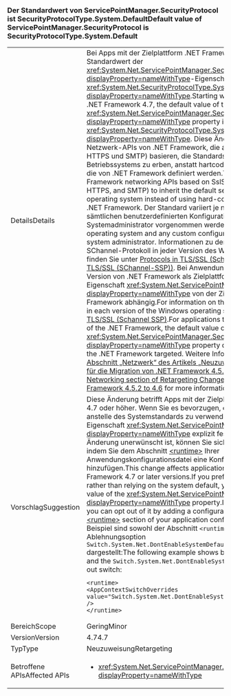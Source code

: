### <a name="default-value-of-servicepointmanagersecurityprotocol-is-securityprotocoltypesystemdefault"></a><span data-ttu-id="e6a1f-101">Der Standardwert von ServicePointManager.SecurityProtocol ist SecurityProtocolType.System.Default</span><span class="sxs-lookup"><span data-stu-id="e6a1f-101">Default value of ServicePointManager.SecurityProtocol is SecurityProtocolType.System.Default</span></span>

|   |   |
|---|---|
|<span data-ttu-id="e6a1f-102">Details</span><span class="sxs-lookup"><span data-stu-id="e6a1f-102">Details</span></span>|<span data-ttu-id="e6a1f-103">Bei Apps mit der Zielplattform .NET Framework 4.7 und höher ist der Standardwert der <xref:System.Net.ServicePointManager.SecurityProtocol?displayProperty=nameWithType>-Eigenschaft <xref:System.Net.SecurityProtocolType.SystemDefault?displayProperty=nameWithType>.</span><span class="sxs-lookup"><span data-stu-id="e6a1f-103">Starting with apps that target the .NET Framework 4.7, the default value of the <xref:System.Net.ServicePointManager.SecurityProtocol?displayProperty=nameWithType> property is <xref:System.Net.SecurityProtocolType.SystemDefault?displayProperty=nameWithType>.</span></span> <span data-ttu-id="e6a1f-104">Diese Änderungen ermöglicht den Netzwerk-APIs von .NET Framework, die auf SslStream (z.B. FTP, HTTPS und SMTP) basieren, die Standardsicherheitsprotokolle des Betriebssystems zu erben, anstatt hartcodierte Werte zu verwenden, die von .NET Framework definiert werden.</span><span class="sxs-lookup"><span data-stu-id="e6a1f-104">This change allows .NET Framework networking APIs based on SslStream (such as FTP, HTTPS, and SMTP) to inherit the default security protocols from the operating system instead of using hard-coded values defined by the .NET Framework.</span></span> <span data-ttu-id="e6a1f-105">Der Standard variiert je nach Betriebssystem und sämtlichen benutzerdefinierten Konfigurationen, die vom Systemadministrator vorgenommen werden.</span><span class="sxs-lookup"><span data-stu-id="e6a1f-105">The default varies by operating system and any custom configuration performed by the system administrator.</span></span> <span data-ttu-id="e6a1f-106">Informationen zu dem standardmäßigen SChannel-Protokoll in jeder Version des Windows-Betriebssystems finden Sie unter [Protocols in TLS/SSL (Schannel SSP) (Protokolle in TLS/SSL (SChannel-SSP))](https://msdn.microsoft.com/library/windows/desktop/mt808159.aspx). Bei Anwendungen mit einer früheren Version von .NET Framework als Zielplattform ist der Standardwert der Eigenschaft <xref:System.Net.ServicePointManager.SecurityProtocol?displayProperty=nameWithType> von der Zielversion von .NET Framework abhängig.</span><span class="sxs-lookup"><span data-stu-id="e6a1f-106">For information on the default SChannel protocol in each version of the Windows operating system, see [Protocols in TLS/SSL (Schannel SSP)](https://msdn.microsoft.com/library/windows/desktop/mt808159.aspx).For applications that target an earlier version of the .NET Framework, the default value of the <xref:System.Net.ServicePointManager.SecurityProtocol?displayProperty=nameWithType> property depends on the version of the .NET Framework targeted.</span></span> <span data-ttu-id="e6a1f-107">Weitere Informationen finden Sie im [Abschnitt „Netzwerk“ des Artikels „Neuzuweisung von Änderungen für die Migration von .NET Framework 4.5.2 zu 4.6“](~/docs/framework/migration-guide/retargeting/4.5.2-4.6.md#networking).</span><span class="sxs-lookup"><span data-stu-id="e6a1f-107">See the [Networking section of Retargeting Changes for Migration from .NET Framework 4.5.2 to 4.6](~/docs/framework/migration-guide/retargeting/4.5.2-4.6.md#networking) for more information.</span></span>|
|<span data-ttu-id="e6a1f-108">Vorschlag</span><span class="sxs-lookup"><span data-stu-id="e6a1f-108">Suggestion</span></span>|<span data-ttu-id="e6a1f-109">Diese Änderung betrifft Apps mit der Zielplattform .NET Framework 4.7 oder höher. Wenn Sie es bevorzugen, ein definierte Protokoll anstelle des Systemstandards zu verwenden, können Sie den Wert der Eigenschaft <xref:System.Net.ServicePointManager.SecurityProtocol?displayProperty=nameWithType> explizit festlegen. Wenn diese Änderung unerwünscht ist, können Sie sich dagegen entscheiden, indem Sie dem Abschnitt [\<runtime>](~/docs/framework/configure-apps/file-schema/runtime/runtime-element.md) Ihrer Anwendungskonfigurationsdatei eine Konfigurationseinstellung hinzufügen.</span><span class="sxs-lookup"><span data-stu-id="e6a1f-109">This change affects applications that target the .NET Framework 4.7 or later versions.If you prefer to use a defined protocol rather than relying on the system default, you can explicitly set the value of the <xref:System.Net.ServicePointManager.SecurityProtocol?displayProperty=nameWithType> property.If this change is undesirable, you can opt out of it by adding a configuration setting to the [\<runtime>](~/docs/framework/configure-apps/file-schema/runtime/runtime-element.md) section of your application configuration file.</span></span> <span data-ttu-id="e6a1f-110">Im folgenden Beispiel sind sowohl der Abschnitt <code>&lt;runtime&gt;</code> als auch die Ablehnungsoption <code>Switch.System.Net.DontEnableSystemDefaultTlsVersions</code> dargestellt:</span><span class="sxs-lookup"><span data-stu-id="e6a1f-110">The following example shows both the <code>&lt;runtime&gt;</code> section and the <code>Switch.System.Net.DontEnableSystemDefaultTlsVersions</code> opt-out switch:</span></span><pre><code class="language-xml">&lt;runtime&gt;&#13;&#10;&lt;AppContextSwitchOverrides value=&quot;Switch.System.Net.DontEnableSystemDefaultTlsVersions=true&quot; /&gt;&#13;&#10;&lt;/runtime&gt;&#13;&#10;</code></pre>|
|<span data-ttu-id="e6a1f-111">Bereich</span><span class="sxs-lookup"><span data-stu-id="e6a1f-111">Scope</span></span>|<span data-ttu-id="e6a1f-112">Gering</span><span class="sxs-lookup"><span data-stu-id="e6a1f-112">Minor</span></span>|
|<span data-ttu-id="e6a1f-113">Version</span><span class="sxs-lookup"><span data-stu-id="e6a1f-113">Version</span></span>|<span data-ttu-id="e6a1f-114">4.7</span><span class="sxs-lookup"><span data-stu-id="e6a1f-114">4.7</span></span>|
|<span data-ttu-id="e6a1f-115">Typ</span><span class="sxs-lookup"><span data-stu-id="e6a1f-115">Type</span></span>|<span data-ttu-id="e6a1f-116">Neuzuweisung</span><span class="sxs-lookup"><span data-stu-id="e6a1f-116">Retargeting</span></span>|
|<span data-ttu-id="e6a1f-117">Betroffene APIs</span><span class="sxs-lookup"><span data-stu-id="e6a1f-117">Affected APIs</span></span>|<ul><li><xref:System.Net.ServicePointManager.SecurityProtocol?displayProperty=nameWithType></li></ul>|

